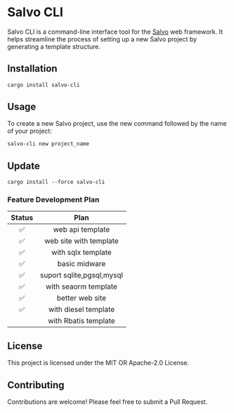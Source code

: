 
# Salvo CLI

Salvo CLI is a command-line interface tool for the [Salvo](https://github.com/salvo-rs/salvo) web framework. It helps streamline the process of setting up a new Salvo project by generating a template structure.

## Installation

```bash
cargo install salvo-cli
```
## Usage
To create a new Salvo project, use the new command followed by the name of your project:

```bash
salvo-cli new project_name
```
## Update
```bashs
cargo install --force salvo-cli
```

### Feature Development Plan

|  Status |Plan   |   
|:---:|:---:| 
|✅| web api template |    
|✅| web site with template |   
|✅|with sqlx  template| 
|✅|basic midware |
|✅|suport sqlite,pgsql,mysql|
|✅|with seaorm template|   
|✅| better web site | 
|✅| with diesel template|  
|| with Rbatis template|  
## License
This project is licensed under the MIT OR Apache-2.0 License.

## Contributing
Contributions are welcome! Please feel free to submit a Pull Request.
